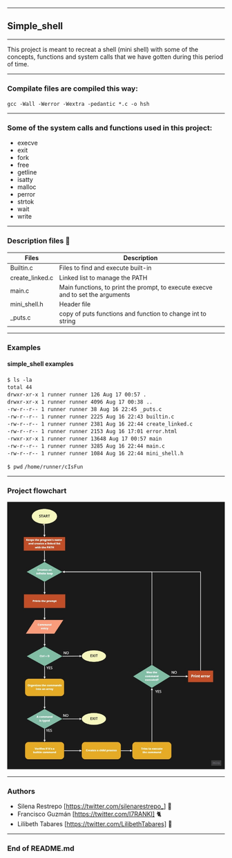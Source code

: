 ------------

## Simple_shell
------------

This project is meant to recreat a shell (mini shell) with some of the concepts, functions and system calls that we have gotten during this period of time.


------------


### Compilate files are compiled this way:

`gcc -Wall -Werror -Wextra -pedantic *.c -o hsh`


------------


### Some of the system calls and functions used in this project:

<ul>
<li> execve </li>
<li> exit </li>
<li> fork </li>
<li> free </li>
<li> getline </li>
<li> isatty </li>
<li> malloc </li>
<li> perror </li>
<li> strtok </li>
<li> wait </li>
<li> write </li>
</ul>

------------


### Description files :open_file_folder:
| Files | Description |
| ------------ | ------------ |
| Builtin.c | Files to find and execute built-in |
| create_linked.c | Linked list to manage the PATH |
| main.c | Main functions, to print the prompt, to execute execve and to set the arguments |
| mini_shell.h | Header file |
| _puts.c  | copy of puts functions and function to change int to string  |


------------


### Examples

#### simple_shell examples
`$ ls -la` <br/>
`total 44` <br/>
`drwxr-xr-x 1 runner runner 126 Aug 17 00:57 .` <br/>
`drwxr-xr-x 1 runner runner 4096 Aug 17 00:38 ..` <br/>
`-rw-r--r-- 1 runner runner 38 Aug 16 22:45 _puts.c` <br/>
`-rw-r--r-- 1 runner runner 2225 Aug 16 22:43 builtin.c` <br/>
`-rw-r--r-- 1 runner runner 2381 Aug 16 22:44 create_linked.c` <br/>
`-rw-r--r-- 1 runner runner 2153 Aug 16 17:01 error.html` <br/>
`-rwxr-xr-x 1 runner runner 13648 Aug 17 00:57 main` <br/>
`-rw-r--r-- 1 runner runner 3285 Aug 16 22:44 main.c` <br/>
`-rw-r--r-- 1 runner runner 1084 Aug 16 22:44 mini_shell.h` <br/>

`$ pwd`
`/home/runner/cIsFun`


------------


### Project flowchart
[![Flowchar_simple_shell](https://github.com/I7RANK/simple_shell/blob/master/general_flowchart.jpg "Flowchar_simple_shell")](http://https://github.com/I7RANK/simple_shell/blob/master/general_flowchart.jpg "Flowchar_simple_shell")


------------


### Authors
- Silena Restrepo [https://twitter.com/silenarestrepo_] :hibiscus:
- Francisco Guzmán [https://twitter.com/I7RANKI] :cat2:
- Lilibeth Tabares [https://twitter.com/LilibethTabares] :sunflower:


------------

### End of README.md
